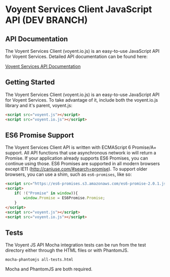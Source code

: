 # Voyent Services Client JavaScript API (DEV BRANCH)

## API Documentation

The Voyent Services Client (voyent.io.js) is an easy-to-use JavaScript API for Voyent Services.  Detailed API documentation can be found here:

[Voyent Services API Documentation](http://dev.voyent.cloud/voyent-docs/voyent.io.js/)


## Getting Started

The Voyent Services Client (voyent.io.js) is an easy-to-use JavaScript API for Voyent Services. To take advantage of it, include both the voyent.io.js library and it's parent, voyent.js:

```html
<script src="voyent.js"></script>
<script src="voyent.io.js"></script>
```

## ES6 Promise Support

The Voyent Services Client API is written with ECMAScript 6 Promise/A+ support. All API functions that use asynchronous network io will return a Promise. If your application already supports ES6 Promises, you can continue using those. ES6 Promises are supported in all modern browsers except IE11 (http://caniuse.com/#search=promise). To support older browsers, you can use a shim, such as `es6-promises`, like so:

```html
<script src="https://es6-promises.s3.amazonaws.com/es6-promise-2.0.1.js"></script>
<script>
    if( !("Promise" in window)){
        window.Promise = ES6Promise.Promise;
    }
</script>
<script src="voyent.js"></script>
<script src="voyent.io.js"></script>
```

## Tests

The Voyent JS API Mocha integration tests can be run from the test directory either through the HTML files or with PhantomJS.

```
mocha-phantomjs all-tests.html
```

Mocha and PhantomJS are both required.
